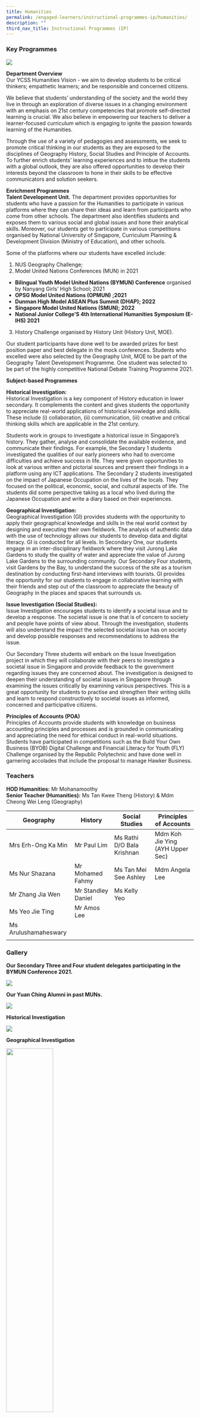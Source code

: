 ```yaml
---
title: Humanities
permalink: /engaged-learners/instructional-programmes-ip/humanities/
description: ""
third_nav_title: Instructional Programmes (IP)
---
```

### Key Programmes

![](/images/Humanities%20Department.jpg)

**Department Overview** <br>
Our YCSS Humanities Vision - we aim to develop students to be critical thinkers; empathetic learners; and be responsible and concerned citizens.  

We believe that students’ understanding of the society and the world they live in through an exploration of diverse issues in a changing environment with an emphasis on 21st century competencies that promote self-directed learning is crucial. We also believe in empowering our teachers to deliver a learner-focused curriculum which is engaging to ignite the passion towards learning of the Humanities.  

Through the use of a variety of pedagogies and assessments, we seek to promote critical thinking in our students as they are exposed to the disciplines of Geography History, Social Studies and Principle of Accounts. To further enrich students’ learning experiences and to imbue the students with a global outlook, they are also offered opportunities to develop their interests beyond the classroom to hone in their skills to be effective communicators and solution seekers.

**Enrichment Programmes** <br>
**Talent Development Unit.** The department provides opportunities for students who have a passion for the Humanities to participate in various platforms where they can share their ideas and learn from participants who come from other schools. The department also identifies students and exposes them to various social and global issues and hone their analytical skills. Moreover, our students get to participate in various competitions organised by National University of Singapore, Curriculum Planning & Development Division (Ministry of Education), and other schools.

Some of the platforms where our students have excelled include:
1.  NUS Geography Challenge;
2.  Model United Nations Conferences (MUN) in 2021
*   **Bilingual Youth Model United Nations (BYMUN) Conference** organised by Nanyang Girls’ High School; 2021
*   **OPSG Model United Nations (OPMUN)** **;2021**
*   **Dunman High Model ASEAN Plus Summit (DHAP); 2022**
*   **Singapore Model United Nations (SMUN); 2022**
*   **National Junior College’S 4th International Humanities Symposium (E-IHS) 2021**

3.  History Challenge organised by History Unit (History Unit, MOE).

Our student participants have done well to be awarded prizes for best position paper and best delegate in the mock conferences. Students who excelled were also selected by the Geography Unit, MOE to be part of the Geography Talent Development Programme. One student was selected to be part of the highly competitive National Debate Training Programme 2021.

**Subject-based Programmes** <br>

**Historical Investigation:** <Br>
Historical Investigation is a key component of History education in lower secondary. It complements the content and gives students the opportunity to appreciate real-world applications of historical knowledge and skills. These include (i) collaboration, (ii) communication, (iii) creative and critical thinking skills which are applicable in the 21st century.

Students work in groups to investigate a historical issue in Singapore’s history. They gather, analyse and consolidate the available evidence, and communicate their findings. For example, the Secondary 1 students investigated the qualities of our early pioneers who had to overcome difficulties and achieve success in life. They were given opportunities to look at various written and pictorial sources and present their findings in a platform using any ICT applications. The Secondary 2 students investigated on the impact of Japanese Occupation on the lives of the locals. They focused on the political, economic, social, and cultural aspects of life. The students did some perspective taking as a local who lived during the Japanese Occupation and write a diary based on their experiences.

**Geographical Investigation:** <br>
Geographical Investigation (GI) provides students with the opportunity to apply their geographical knowledge and skills in the real world context by designing and executing their own fieldwork. The analysis of authentic data with the use of technology allows our students to develop data and digital literacy. GI is conducted for all levels. In Secondary One, our students engage in an inter-disciplinary fieldwork where they visit Jurong Lake Gardens to study the quality of water and appreciate the value of Jurong Lake Gardens to the surrounding community. Our Secondary Four students, visit Gardens by the Bay, to understand the success of the site as a tourism destination by conducting first-hand interviews with tourists. GI provides the opportunity for our students to engage in collaborative learning with their friends and step out of the classroom to appreciate the beauty of Geography in the places and spaces that surrounds us.

**Issue Investigation (Social Studies):** <br>
Issue Investigation encourages students to identify a societal issue and to develop a response. The societal issue is one that is of concern to society and people have points of view about. Through the investigation, students will also understand the impact the selected societal issue has on society and develop possible responses and recommendations to address the issue.

Our Secondary Three students will embark on the Issue Investigation project in which they will collaborate with their peers to investigate a societal issue in Singapore and provide feedback to the government regarding issues they are concerned about. The investigation is designed to deepen their understanding of societal issues in Singapore through examining the issues critically by examining various perspectives. This is a great opportunity for students to practise and strengthen their writing skills and learn to respond constructively to societal issues as informed, concerned and participative citizens.  

**Principles of Accounts (POA)** <br> 
Principles of Accounts provide students with knowledge on business accounting principles and processes and is grounded in communicating and appreciating the need for ethical conduct in real-world situations. Students have participated in competitions such as the Build Your Own Business (BYOB) Digital Challenge and Financial Literacy for Youth (FLY) Challenge organised by the Republic Polytechnic and have done well in garnering accolades that include the proposal to manage Hawker Business.

### Teachers

**HOD Humanities:** Mr Mohanamoothy <br> 
**Senior Teacher (Humanities):** Ms Tan Kwee Theng (History) & Mdm Cheong Wei Leng (Geography)

| Geography | History | Social Studies | Principles of Accounts |
|---|---|---|---|
| Mrs Erh-Ong Ka Min | Mr Paul Lim | Ms Rathi D/O Bala Krishnan | Mdm Koh Jie Ying<br>(AYH Upper Sec) |
| Ms Nur Shazana | Mr Mohamed Fahmy | Ms Tan Mei See Ashley | Mdm Angela Lee |
| Mr Zhang Jia Wen | Mr Standley Daniel | Ms Kelly Yeo |  |
| Ms Yeo Jie Ting | Mr Amos Lee |  |  |
| Ms Arulushamaheswary |
| | | 

### Gallery

**Our Secondary Three and Four student delegates participating in the BYMUN Conference 2021.**

![](/images/Humanities%201.jpg)

**Our Yuan Ching Alumni in past MUNs.**

![](/images/Humanities%202.jpg)

**Historical Investigation**

![](/images/Humanities%203.jpg)

**Geographical Investigation**

<img src="/images/Sense%20Perch.png" 
    style="width:50%">

Students used a SensePerch, created as part of ALP to study the quality of water at Jurong Lake. The investigation is done by tapping into the skills taught during Science lessons.

![](/images/Humanities-14.png)

**Speakers' Corner** <br>
Selected students facilitate discussions of contemporary issues.

![](/images/Speakers%20Corner.jpg)